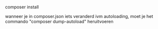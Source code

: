 composer install

wanneer je in composer.json iets veranderd ivm autoloading, moet je het commando 
"composer dump-autoload" heruitvoeren 